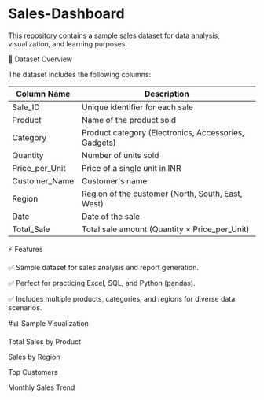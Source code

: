 # Sales-Dashboard

This repository contains a sample sales dataset  for data analysis, visualization, and learning purposes.

📂 Dataset Overview

The dataset includes the following columns:

| Column Name    | Description                                          |
| -------------- | ---------------------------------------------------- |
| Sale_ID        | Unique identifier for each sale                      |
| Product        | Name of the product sold                             |
| Category       | Product category (Electronics, Accessories, Gadgets) |
| Quantity       | Number of units sold                                 |
| Price_per_Unit | Price of a single unit in INR                        |
| Customer_Name  | Customer's name                                      |
| Region         | Region of the customer (North, South, East, West)    |
| Date           | Date of the sale                                     |
| Total_Sale     | Total sale amount (Quantity × Price_per_Unit)        |



⚡ Features

✅ Sample dataset for sales analysis and report generation.

✅ Perfect for practicing Excel, SQL, and Python (pandas).

✅ Includes multiple products, categories, and regions for diverse data scenarios.


#📊 Sample Visualization

Total Sales by Product

Sales by Region

Top Customers

Monthly Sales Trend

